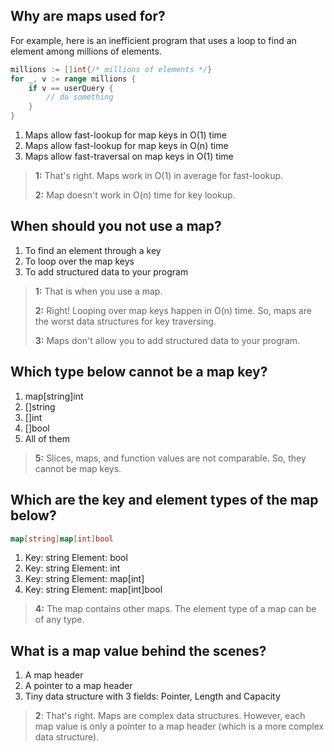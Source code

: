 ## Why are maps used for?
For example, here is an inefficient program that uses a loop to find an element among millions of elements.
```go
millions := []int{/* millions of elements */}
for _, v := range millions {
    if v == userQuery {
        // do something
    }
}
```
1. Maps allow fast-lookup for map keys in O(1) time 
2. Maps allow fast-lookup for map keys in O(n) time
3. Maps allow fast-traversal on map keys in O(1) time

> **1:** That's right. Maps work in O(1) in average for fast-lookup.
>
> **2:** Map doesn't work in O(n) time for key lookup.
>

## When should you not use a map?
1. To find an element through a key
2. To loop over the map keys 
3. To add structured data to your program

> **1:** That is when you use a map.
> 
> **2:** Right! Looping over map keys happen in O(n) time. So, maps are the worst data structures for key traversing.
>
> **3:** Maps don't allow you to add structured data to your program.


## Which type below cannot be a map key?
1. map[string]int
2. []string
3. []int
4. []bool
5. All of them 

> **5:** Slices, maps, and function values are not comparable. So, they cannot be map keys.
>

## Which are the key and element types of the map below?
```go
map[string]map[int]bool
```
1. Key: string Element: bool
2. Key: string Element: int
3. Key: string Element: map[int]
4. Key: string Element: map[int]bool 

> **4:** The map contains other maps. The element type of a map can be of any type.
>

## What is a map value behind the scenes?
1. A map header
2. A pointer to a map header 
3. Tiny data structure with 3 fields: Pointer, Length and Capacity

> **2**: That's right. Maps are complex data structures. However, each map value is only a pointer to a map header (which is a more complex data structure).